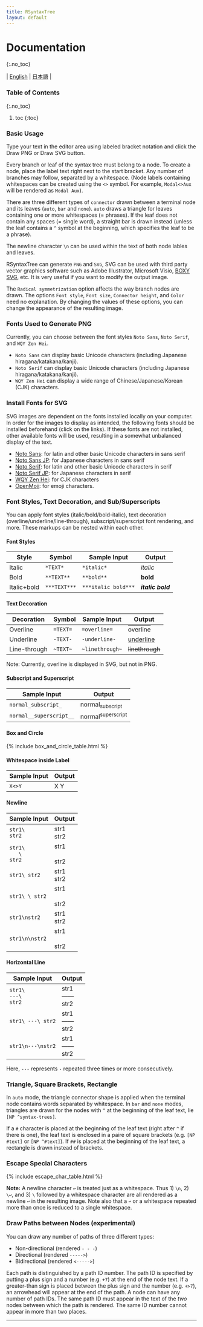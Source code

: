 ```yaml
---
title: RSyntaxTree
layout: default
---
```


# Documentation
{:.no_toc}

| [English](https://yohasebe.github.io/rsyntaxtree/documentation)
| [日本語](https://yohasebe.github.io/rsyntaxtree/documentation_ja)
|

### Table of Contents
{:.no_toc}

1. toc
{:toc}

### Basic Usage

Type your text in the editor area using labeled bracket notation and click the Draw PNG or Draw SVG button. 

Every branch or leaf of the syntax tree must belong to a node. To create a node, place the label text right next to the start bracket. Any number of branches may follow, separated by a whitespace. (Node labels containing whitespaces can be created using the `<>` symbol. For example, `Modal<>Aux` will be rendered as `Modal Aux`).

There are three different types of `connector` drawn between a terminal node and its leaves (`auto`, `bar` and `none`). `auto` draws a triangle for leaves containing one or more whitespaces (= phrases).  If the leaf does not contain any spaces (= single word), a straight bar is drawn instead (unless the leaf contains a `^` symbol at the beginning, which specifies the leaf to be a phrase).

The newline character `\n` can be used within the text of both node lables and leaves.

RSyntaxTree can generate `PNG` and `SVG`, SVG can be used with third party vector graphics software such as Adobe Illustrator, Microsoft Visio, [BOXY SVG](https://boxy-svg.com/), etc. It is very useful if you want to modify the output image.

The `Radical symmetrization` option affects the way branch nodes are drawn. The options `Font style`, `Font size`, `Connector height`, and `Color` need no explanation. By changing the values of these options, you can change the appearance of the resulting image.


### Fonts Used to Generate PNG

Currently, you can choose between the font styles `Noto Sans`, `Noto Serif`, and `WQY Zen Hei`.

- `Noto Sans` can display basic Unicode characters (including Japanese hiragana/katakana/kanji).
- `Noto Serif` can display basic Unicode characters (including Japanese hiragana/katakana/kanji).
- `WQY Zen Hei` can display a wide range of Chinese/Japanese/Korean (CJK) characters.


### Install Fonts for SVG

SVG images are dependent on the fonts installed locally on your computer. In order for the images to display as intended, the following fonts should be installed beforehand (click on the links). If these fonts are not installed, other available fonts will be used, resulting in a somewhat unbalanced display of the text.

- [Noto Sans](https://fonts.google.com/noto/specimen/Noto+Sans): for latin and other basic Unicode characters in sans serif
- [Noto Sans JP](https://fonts.google.com/noto/specimen/Noto+Sans+JP): for Japanese characters in sans serif
- [Noto Serif](https://fonts.google.com/noto/specimen/Noto+Serif): for latin and other basic Unicode characters in serif
- [Noto Serif JP](https://fonts.google.com/noto/specimen/Noto+Serif+JP): for Japanese characters in serif
- [WQY Zen Hei](https://packages.ubuntu.com/bionic/fonts/fonts-wqy-zenhei): for CJK characters
- [OpenMoji](https://openmoji.org/): for emoji characters.


### Font Styles, Text Decoration, and Sub/Superscripts

You can apply font styles (italic/bold/bold-italic), text decoration (overline/underline/line-through), subscript/superscript font rendering, and more. These markups can be nested within each other.

#### Font Styles

|Style      |Symbol      |Sample Input       |Output           |
|-----------|------------|-------------------|-----------------|
|Italic     |`*TEXT*`    |`*italic*`         |*italic*         |
|Bold       |`**TEXT**`  |`**bold**`         |**bold**         |
|Italic+bold|`***TEXT***`|`***italic bold***`|***italic bold***|

#### Text Decoration

|Decoration  |Symbol  |Sample Input   |Output                                                       |
|------------|--------|---------------|-------------------------------------------------------------|
|Overline    |`=TEXT=`|`=overline=`   |<span style='text-decoration:overline'>overline</span>       |
|Underline   |`-TEXT-`|`-underline-`  |<span style='text-decoration:underline'>underline</span>     |
|Line-through|`~TEXT~`|`~linethrough~`|<span style='text-decoration:line-through'>linethrough</span>|

Note: Currently, overline is displayed in SVG, but not in PNG.

#### Subscript and Superscript

|Sample Input           |Output                      |
|-----------------------|----------------------------|
|`normal_subscript_`    |normal<sub>subscript</sub>  |
|`normal__superscript__`|normal<sup>superscript</sup>|

#### Box and Circle

{% include box_and_circle_table.html %}

#### Whitespace inside Label

|Sample Input|Output  |
|------------|--------|
|`X<>Y`      |X&nbsp;Y|

#### Newline

|Sample Input                   |Output              |
|-------------------------------|--------------------|
|`str1\`<br />`str2`            |str1<br />str2      |
|`str1\`<br />`   \`<br />`str2`|str1<br /><br />str2|
|`str1\ str2`                   |str1<br />str2      |
|`str1\ \ str2`                 |str1<br /><br />str2|
|`str1\nstr2`                   |str1<br />str2      |
|`str1\n\nstr2`                 |str1<br /><br />str2|

#### Horizontal Line

|Sample Input                   |Output                |
|-------------------------------|----------------------|
|`str1\`<br />`---\`<br />`str2`|str1<br />——<br />str2|
|`str1\ ---\ str2`              |str1<br />——<br />str2|
|`str1\n---\nstr2`              |str1<br />——<br />str2|

Here, `---` represents `-` repeated three times or more consecutively.

### Triangle, Square Brackets, Rectangle

In `auto` mode, the triangle connector shape is applied when the terminal node contains words separated by whitespace. In `bar` and `none` modes, triangles are drawn for the nodes with `^` at the beginning of the leaf text, lie `[NP ^syntax-trees]`.

If a `#` character is placed at the beginning of the leaf text (right after `^` if there is one), the leaf text is enclosed in a paire of square brackets (e.g. `[NP #text]` or `[NP ^#text]`). If `##` is placed at the beginning of the leaf text, a rectangle is drawn instead of brackets.

### Escape Special Characters

{% include escape_char_table.html %}

**Note:** A newline character `↩️` is treated just as a whitespace. Thus 1) `\n`, 2) `\↩️`, and 3) `\` followed by a whitespace character are all rendered as a newline `↩️` in the resulting image. Note also that a `↩️` or a whitespace repeated more than once is reduced to a single whitespace.

### Draw Paths between Nodes (experimental)

You can draw any number of paths of three different types:

- Non-directional (rendered `- - -`)
- Directional (rendered `----->`)
- Bidirectional (rendered `<----->`)

Each path is distinguished by a path ID number. The path ID is specified by putting a plus sign and a number (e.g. `+7`) at the end of the node text. If a greater-than sign is placed between the plus sign and the number (e.g. `+>7`), an arrowhead will appear at the end of the path.
A node can have any number of path IDs. The same path ID must appear in the text of the *two* nodes between which the path is rendered. The same ID number cannot appear in more than two places.

<script src="https://cdn.jsdelivr.net/npm/jquery@3.5.0/dist/jquery.min.js"></script>
<script src="https://cdn.jsdelivr.net/npm/lightbox2@2.11.3/src/js/lightbox.js"></script>

---

<script>
  function copyToClipBoard(id){
    var copyText =  document.getElementById(id).innerText;
    document.addEventListener('copy', function(e) {
        e.clipboardData.setData('text/plain', copyText);
        e.preventDefault();
      }, true);
    document.execCommand('copy');
    alert('copied');
  }
</script>
